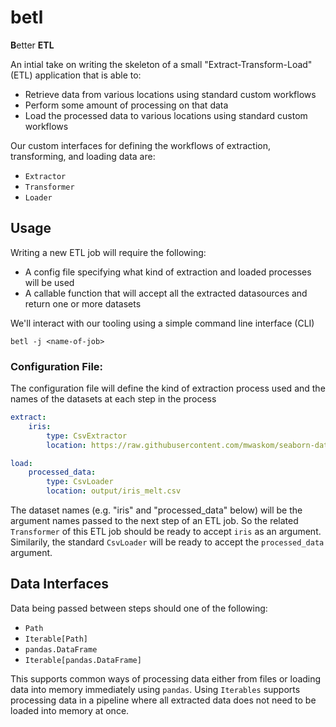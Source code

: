 # betl

**B**etter **ETL**

An intial take on writing the skeleton of a small "Extract-Transform-Load" (ETL) application that is able to:

* Retrieve data from various locations using standard custom workflows
* Perform some amount of processing on that data
* Load the processed data to various locations using standard custom workflows

Our custom interfaces for defining the workflows of extraction, transforming, and loading data are:
* `Extractor`
* `Transformer`
* `Loader`

## Usage
Writing a new ETL job will require the following:

* A config file specifying what kind of extraction and loaded processes will be used
* A callable function that will accept all the extracted datasources and return one or more datasets

We'll interact with our tooling using a simple command line interface (CLI)
```
betl -j <name-of-job>
```

### Configuration File:
The configuration file will define the kind of extraction process used and the names of the datasets at each step in the process


```yaml
extract:
    iris:
        type: CsvExtractor
        location: https://raw.githubusercontent.com/mwaskom/seaborn-data/master/iris.csv

load:
    processed_data:
        type: CsvLoader
        location: output/iris_melt.csv

```

The dataset names (e.g. "iris" and "processed_data" below) will be the argument names passed to the next step of an ETL job. 
So the related `Transformer` of this ETL job should be ready to accept `iris` as an argument. Similarily, the standard `CsvLoader` will be
ready to accept the `processed_data` argument.

## Data Interfaces
Data being passed between steps should one of the following:

* `Path`
* `Iterable[Path]`
* `pandas.DataFrame`
* `Iterable[pandas.DataFrame]`

This supports common ways of processing data either from files or loading data into memory immediately using `pandas`.
Using `Iterables` supports processing data in a pipeline where all extracted data does not need to be loaded into memory at once.
